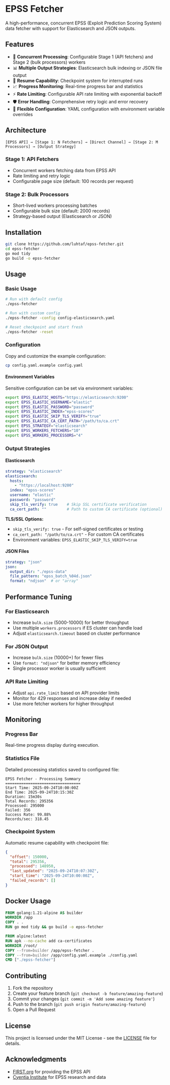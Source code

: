 # EPSS Fetcher

A high-performance, concurrent EPSS (Exploit Prediction Scoring System) data fetcher with support for Elasticsearch and JSON outputs.

## Features

- 🚀 **Concurrent Processing**: Configurable Stage 1 (API fetchers) and Stage 2 (bulk processors) workers
- 📊 **Multiple Output Strategies**: Elasticsearch bulk indexing or JSON file output
- 🔄 **Resume Capability**: Checkpoint system for interrupted runs
- 📈 **Progress Monitoring**: Real-time progress bar and statistics
- ⚡ **Rate Limiting**: Configurable API rate limiting with exponential backoff
- 🛡️ **Error Handling**: Comprehensive retry logic and error recovery
- 🔧 **Flexible Configuration**: YAML configuration with environment variable overrides

## Architecture

```
[EPSS API] → [Stage 1: N Fetchers] → [Direct Channel] → [Stage 2: M Processors] → [Output Strategy]
```

### Stage 1: API Fetchers
- Concurrent workers fetching data from EPSS API
- Rate limiting and retry logic
- Configurable page size (default: 100 records per request)

### Stage 2: Bulk Processors
- Short-lived workers processing batches
- Configurable bulk size (default: 2000 records)
- Strategy-based output (Elasticsearch or JSON)

## Installation

```bash
git clone https://github.com/luhtaf/epss-fetcher.git
cd epss-fetcher
go mod tidy
go build -o epss-fetcher
```

## Usage

### Basic Usage

```bash
# Run with default config
./epss-fetcher

# Run with custom config
./epss-fetcher -config config-elasticsearch.yaml

# Reset checkpoint and start fresh
./epss-fetcher -reset
```

### Configuration

Copy and customize the example configuration:

```bash
cp config.yaml.example config.yaml
```

#### Environment Variables

Sensitive configuration can be set via environment variables:

```bash
export EPSS_ELASTIC_HOSTS="https://elasticsearch:9200"
export EPSS_ELASTIC_USERNAME="elastic"
export EPSS_ELASTIC_PASSWORD="password"
export EPSS_ELASTIC_INDEX="epss-scores"
export EPSS_ELASTIC_SKIP_TLS_VERIFY="true"
export EPSS_ELASTIC_CA_CERT_PATH="/path/to/ca.crt"
export EPSS_STRATEGY="elasticsearch"
export EPSS_WORKERS_FETCHERS="10"
export EPSS_WORKERS_PROCESSORS="4"
```

### Output Strategies

#### Elasticsearch

```yaml
strategy: "elasticsearch"
elasticsearch:
  hosts:
    - "https://localhost:9200"
  index: "epss-scores"
  username: "elastic"
  password: "password"
  skip_tls_verify: true    # Skip SSL certificate verification
  ca_cert_path: ""         # Path to custom CA certificate (optional)
```

**TLS/SSL Options:**
- `skip_tls_verify: true` - For self-signed certificates or testing
- `ca_cert_path: "/path/to/ca.crt"` - For custom CA certificates
- Environment variables: `EPSS_ELASTIC_SKIP_TLS_VERIFY=true`

#### JSON Files

```yaml
strategy: "json"
json:
  output_dir: "./epss-data"
  file_pattern: "epss_batch_%04d.json"
  format: "ndjson"  # or "array"
```

## Performance Tuning

### For Elasticsearch
- Increase `bulk.size` (5000-10000) for better throughput
- Use multiple `workers.processors` if ES cluster can handle load
- Adjust `elasticsearch.timeout` based on cluster performance

### For JSON Output
- Increase `bulk.size` (10000+) for fewer files
- Use `format: "ndjson"` for better memory efficiency
- Single processor worker is usually sufficient

### API Rate Limiting
- Adjust `api.rate_limit` based on API provider limits
- Monitor for 429 responses and increase delay if needed
- Use more fetcher workers for higher throughput

## Monitoring

### Progress Bar
Real-time progress display during execution.

### Statistics File
Detailed processing statistics saved to configured file:

```
EPSS Fetcher - Processing Summary
=================================
Start Time: 2025-09-24T10:00:00Z
End Time: 2025-09-24T10:15:30Z
Duration: 15m30s
Total Records: 295356
Processed: 295000
Failed: 356
Success Rate: 99.88%
Records/sec: 318.45
```

### Checkpoint System
Automatic resume capability with checkpoint file:

```json
{
  "offset": 150000,
  "total": 295356,
  "processed": 148950,
  "last_updated": "2025-09-24T10:07:30Z",
  "start_time": "2025-09-24T10:00:00Z",
  "failed_records": []
}
```

## Docker Usage

```dockerfile
FROM golang:1.21-alpine AS builder
WORKDIR /app
COPY . .
RUN go mod tidy && go build -o epss-fetcher

FROM alpine:latest
RUN apk --no-cache add ca-certificates
WORKDIR /root/
COPY --from=builder /app/epss-fetcher .
COPY --from=builder /app/config.yaml.example ./config.yaml
CMD ["./epss-fetcher"]
```

## Contributing

1. Fork the repository
2. Create your feature branch (`git checkout -b feature/amazing-feature`)
3. Commit your changes (`git commit -m 'Add some amazing feature'`)
4. Push to the branch (`git push origin feature/amazing-feature`)
5. Open a Pull Request

## License

This project is licensed under the MIT License - see the [LICENSE](LICENSE) file for details.

## Acknowledgments

- [FIRST.org](https://www.first.org/epss/) for providing the EPSS API
- [Cyentia Institute](https://www.cyentia.com/) for EPSS research and data

